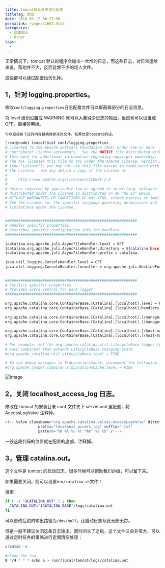 ```yaml
---
title: tomcat默认日志优化处理
titleTag: 原创
date: 2018-09-12 00:17:00
permalink: /pages/1663.html
categories:
  - 运维观止
  - Other
tags:
  - 
---
```


正常情况下，tomcat 默认的程序会输出一大堆的日志，而这些日志，对日常运维来说，帮助并不大，反而徒增不少的烦人文件。



这些都可以通过配置给优化掉。



## 1，针对 logging.properties。



修改`conf/logging.properties`日志配置文件可以屏蔽掉部分的日志信息。



将 level 级别设置成 WARNING 就可以大量减少日志的输出，当然也可以设置成 OFF，直接禁用掉。



```
可以直接用下边的内容替换掉原来的文件。如果也是tomcat8的话。
```



```sh
[root@node1 tomcat]$cat conf/logging.properties
# Licensed to the Apache Software Foundation (ASF) under one or more
# contributor license agreements.  See the NOTICE file distributed with
# this work for additional information regarding copyright ownership.
# The ASF licenses this file to You under the Apache License, Version 2.0
# (the "License"); you may not use this file except in compliance with
# the License.  You may obtain a copy of the License at
#
#     http://www.apache.org/licenses/LICENSE-2.0
#
# Unless required by applicable law or agreed to in writing, software
# distributed under the License is distributed on an "AS IS" BASIS,
# WITHOUT WARRANTIES OR CONDITIONS OF ANY KIND, either express or implied.
# See the License for the specific language governing permissions and
# limitations under the License.
 
 
############################################################
# Handler specific properties.
# Describes specific configuration info for Handlers.
############################################################
 
1catalina.org.apache.juli.AsyncFileHandler.level = OFF
1catalina.org.apache.juli.AsyncFileHandler.directory = ${catalina.base}/logs
1catalina.org.apache.juli.AsyncFileHandler.prefix = catalina.
 
java.util.logging.ConsoleHandler.level = OFF
java.util.logging.ConsoleHandler.formatter = org.apache.juli.OneLineFormatter
 
 
############################################################
# Facility specific properties.
# Provides extra control for each logger.
############################################################
 
org.apache.catalina.core.ContainerBase.[Catalina].[localhost].level = OFF
org.apache.catalina.core.ContainerBase.[Catalina].[localhost].handlers = 2localhost.org.apache.juli.AsyncFileHandler
 
org.apache.catalina.core.ContainerBase.[Catalina].[localhost].[/manager].level = OFF
org.apache.catalina.core.ContainerBase.[Catalina].[localhost].[/manager].handlers = 3manager.org.apache.juli.AsyncFileHandler
 
org.apache.catalina.core.ContainerBase.[Catalina].[localhost].[/host-manager].level = OFF
org.apache.catalina.core.ContainerBase.[Catalina].[localhost].[/host-manager].handlers = 4host-manager.org.apache.juli.AsyncFileHandler
 
# For example, set the org.apache.catalina.util.LifecycleBase logger to log
# each component that extends LifecycleBase changing state:
#org.apache.catalina.util.LifecycleBase.level = FINE
 
# To see debug messages in TldLocationsCache, uncomment the following line:
#org.apache.jasper.compiler.TldLocationsCache.level = FINE
```





![image](http://t.eryajf.net/imgs/2021/09/57abd01725ac22fb.jpg)





## 2，关闭 localhost_access_log 日志。



修改在 tomcat 的安装目录 conf 文件夹下 server.xml 里配置，将 AccessLogValve 注释掉。



```sh
<!-- Valve className="org.apache.catalina.valves.AccessLogValve" directory="logs"
               prefix="localhost_access_log" suffix=".txt"
               pattern="%h %l %u %t "%r" %s %b" / -->
```



一般这段代码的位置就在配置的底部，注释掉。



## 3，管理 catalina.out。



这个文件是 tomcat 的启动日志，很多时候可以帮助我们运维，可以留下来。



如果需要关闭，则可以设置`bin/catalina.sh`文件：



搜索：



```sh
if [ -z "$CATALINA_OUT" ] ; then
  CATALINA_OUT="$CATALINA_BASE"/logs/catalina.out
fi
```



可以更改后边的输出路径为`/dev/null`，让启动日志从此无影无踪。



但是一般不建议关闭这条日志输出，而时间长了之后，这个文件又会非常大，可以通过定时任务的策略进行定期清空处理：



```sh
crontab -e
 
#clean the log
0 */4 * * * echo a > /usr/local/tomcat/logs/catalina.out
```
